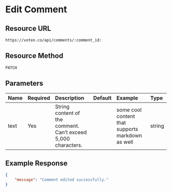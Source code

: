 # Edit Comment

## Resource URL

```
https://voten.co/api/comments/:comment_id:
```

## Resource Method

```
PATCH
```

## Parameters

| Name | Required | Description | Default | Example | Type |
| :--- | :--- | :--- | :--- | :--- | :--- |
| text | Yes | String content of the comment. Can’t exceed 5,000 characters. |  | some cool content that supports markdown as well | string |

## Example Response

```json
{
    "message": "Comment edited successfully."
}
```